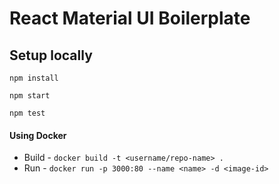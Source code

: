 # React Material UI Boilerplate
##  Setup locally

`npm install`

`npm start`

`npm test`

#### Using Docker
- Build - `docker build -t <username/repo-name> . `
- Run - `docker run -p 3000:80 --name <name> -d <image-id>`

